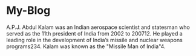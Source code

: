# My-Blog
A.P.J. Abdul Kalam was an Indian aerospace scientist and statesman who served as the 11th president of India from 2002 to 200712. He played a leading role in the development of India’s missile and nuclear weapons programs234. Kalam was known as the "Missile Man of India"4.
